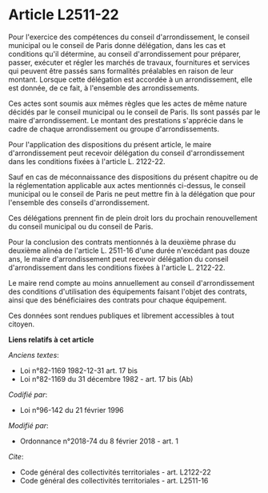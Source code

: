 # Article L2511-22

Pour l'exercice des compétences du conseil d'arrondissement, le conseil municipal ou le conseil de Paris donne délégation,
dans les cas et conditions qu'il détermine, au conseil d'arrondissement pour préparer, passer, exécuter et régler les marchés
de travaux, fournitures et services qui peuvent être passés sans formalités préalables en raison de leur montant. Lorsque
cette délégation est accordée à un arrondissement, elle est donnée, de ce fait, à l'ensemble des arrondissements.

Ces actes sont soumis aux mêmes règles que les actes de même nature décidés par le conseil municipal ou le conseil de Paris.
Ils sont passés par le maire d'arrondissement. Le montant des prestations s'apprécie dans le cadre de chaque arrondissement
ou groupe d'arrondissements.

Pour l'application des dispositions du présent article, le maire d'arrondissement peut recevoir délégation du conseil
d'arrondissement dans les conditions fixées à l'article L. 2122-22.

Sauf en cas de méconnaissance des dispositions du présent chapitre ou de la réglementation applicable aux actes mentionnés
ci-dessus, le conseil municipal ou le conseil de Paris ne peut mettre fin à la délégation que pour l'ensemble des conseils
d'arrondissement.

Ces délégations prennent fin de plein droit lors du prochain renouvellement du conseil municipal ou du conseil de Paris.

Pour la conclusion des contrats mentionnés à la deuxième phrase du deuxième alinéa de l'article L. 2511-16 d'une durée
n'excédant pas douze ans, le maire d'arrondissement peut recevoir délégation du conseil d'arrondissement dans les conditions
fixées à l'article L. 2122-22.

Le maire rend compte au moins annuellement au conseil d'arrondissement des conditions d'utilisation des équipements faisant
l'objet des contrats, ainsi que des bénéficiaires des contrats pour chaque équipement.

Ces données sont rendues publiques et librement accessibles à tout citoyen.

**Liens relatifs à cet article**

_Anciens textes_:

  - Loi n°82-1169 1982-12-31 art. 17 bis
  - Loi n°82-1169 du 31 décembre 1982 - art. 17 bis (Ab)

_Codifié par_:

  - Loi n°96-142 du 21 février 1996

_Modifié par_:

  - Ordonnance n°2018-74 du 8 février 2018 - art. 1

_Cite_:

  - Code général des collectivités territoriales - art. L2122-22
  - Code général des collectivités territoriales - art. L2511-16
